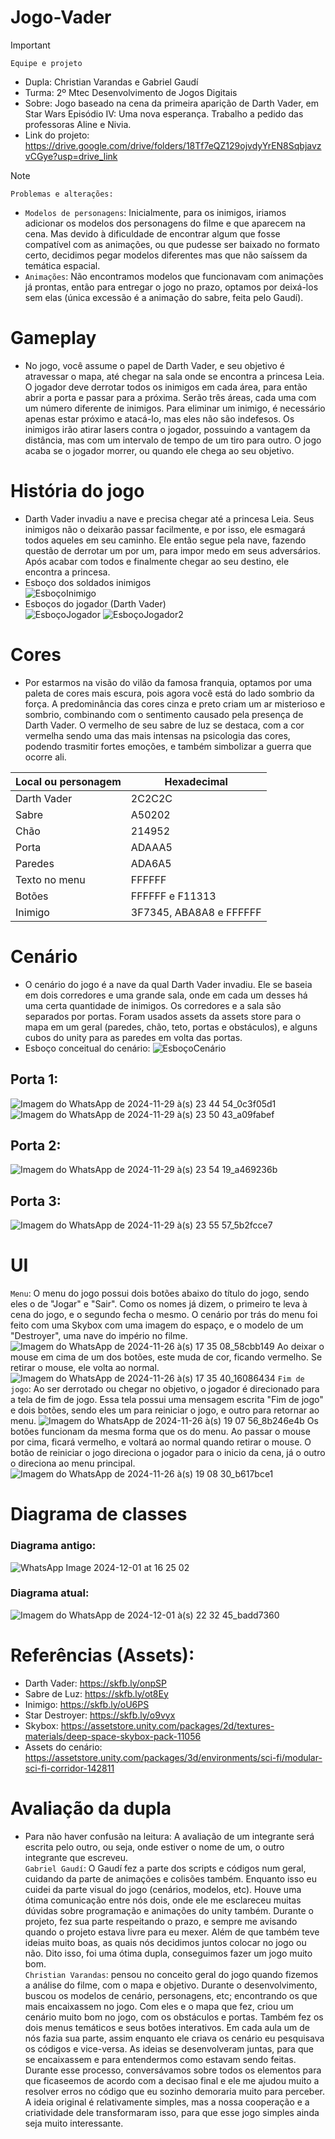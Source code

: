 
# Jogo-Vader
>[!Important]
 >`Equipe e projeto`
>- Dupla: Christian Varandas e Gabriel Gaudí
>- Turma: 2º Mtec Desenvolvimento de Jogos Digitais
>- Sobre: Jogo baseado na cena da primeira aparição de Darth Vader, em Star Wars Episódio IV: Uma nova esperança. Trabalho a pedido das professoras Aline e Nivia.
>- Link do projeto: https://drive.google.com/drive/folders/18Tf7eQZ129ojvdyYrEN8SqbjavzvCGye?usp=drive_link

>[!NOTE]
 >`Problemas e alterações:`
>- `Modelos de personagens`: Inicialmente, para os inimigos, iriamos adicionar os modelos dos personagens do filme e que aparecem na cena. Mas devido à dificuldade de encontrar algum que fosse compatível com as animações, ou que pudesse ser baixado no formato certo, decidimos pegar modelos diferentes mas que não saíssem da temática espacial.
>- `Animações`: Não encontramos modelos que funcionavam com animações já prontas, então para entregar o jogo no prazo, optamos por deixá-los sem elas (única excessão é a animação do sabre, feita pelo Gaudí).

# Gameplay
- No jogo, você assume o papel de Darth Vader, e seu objetivo é atravessar o mapa, até chegar na sala onde se encontra a princesa Leia. O jogador deve derrotar todos os inimigos em cada área, para então abrir a porta e passar para a próxima. Serão três áreas, cada uma com um número diferente de inimigos. Para eliminar um inimigo, é necessário apenas estar próximo e atacá-lo, mas eles não são indefesos. Os inimigos irão atirar lasers contra o jogador, possuindo a vantagem da distância, mas com um intervalo de tempo de um tiro para outro. O jogo acaba se o jogador morrer, ou quando ele chega ao seu objetivo.
# História do jogo
- Darth Vader invadiu a nave e precisa chegar até a princesa Leia. Seus inimigos não o deixarão passar facilmente, e por isso, ele esmagará todos aqueles em seu caminho. Ele então segue pela nave, fazendo questão de derrotar um por um, para impor medo em seus adversários. Após acabar com todos e finalmente chegar ao seu destino, ele encontra a princesa.
- Esboço dos soldados inimigos <br>
 ![EsboçoInimigo](https://github.com/user-attachments/assets/e92b1723-1145-4171-95ca-20c42554a054)
- Esboços do jogador (Darth Vader) <br>
 ![EsboçoJogador](https://github.com/user-attachments/assets/a5e12d89-8800-4c00-b22a-8501c7a73b62)
![EsboçoJogador2](https://github.com/user-attachments/assets/28be7a92-ca32-42d0-a06d-f2e8ab9ccfed)


# Cores
- Por estarmos na visão do vilão da famosa franquia, optamos por uma paleta de cores mais escura, pois agora você está do lado sombrio da força. A predominância das cores cinza e preto criam um ar misterioso e sombrio, combinando com o sentimento causado pela presença de Darth Vader. O vermelho de seu sabre de luz se destaca, com a cor vermelha sendo uma das mais intensas na psicologia das cores, podendo trasmitir fortes emoções, e também simbolizar a guerra que ocorre ali.

| Local ou personagem | Hexadecimal |
| --- | --- |
| Darth Vader | 2C2C2C |
| Sabre | A50202 |
| Chão | 214952 |
| Porta | ADAAA5 |
| Paredes | ADA6A5 |
| Texto no menu | FFFFFF |
| Botões | FFFFFF e F11313 |
| Inimigo | 3F7345, ABA8A8 e FFFFFF |

# Cenário
- O cenário do jogo é a nave da qual Darth Vader invadiu. Ele se baseia em dois corredores e uma grande sala, onde em cada um desses há uma certa quantidade de inimigos. Os corredores e a sala são separados por portas. Foram usados assets da assets store para o mapa em um geral (paredes, chão, teto, portas e obstáculos), e alguns cubos do unity para as paredes em volta das portas.
- Esboço conceitual do cenário:
  ![EsboçoCenário](https://github.com/user-attachments/assets/3772f492-c11e-4645-a9fd-35c81e940a42)

## Porta 1:
![Imagem do WhatsApp de 2024-11-29 à(s) 23 44 54_0c3f05d1](https://github.com/user-attachments/assets/9bd8fccf-ebea-4ca9-bb6d-9e0fb3a1c27b)
![Imagem do WhatsApp de 2024-11-29 à(s) 23 50 43_a09fabef](https://github.com/user-attachments/assets/601e7c69-63c5-4ee3-ba1a-5ce306c65ba2)
## Porta 2:
![Imagem do WhatsApp de 2024-11-29 à(s) 23 54 19_a469236b](https://github.com/user-attachments/assets/72f1533e-8724-4c20-bcbb-91d802054413)
## Porta 3:
![Imagem do WhatsApp de 2024-11-29 à(s) 23 55 57_5b2fcce7](https://github.com/user-attachments/assets/841ae5ee-fdde-446f-8e1d-00665ea295db)

# UI
`Menu`: O menu do jogo possui dois botões abaixo do título do jogo, sendo eles o de "Jogar" e "Sair". Como os nomes já dizem, o primeiro te leva à cena do jogo, e o segundo fecha o mesmo. O cenário por trás do menu foi feito com uma Skybox com uma imagem do espaço, e o modelo de um "Destroyer", uma nave do império no filme.
![Imagem do WhatsApp de 2024-11-26 à(s) 17 35 08_58cbb149](https://github.com/user-attachments/assets/3c72a58f-faa6-42eb-864c-abe1c49f4d19)
Ao deixar o mouse em cima de um dos botões, este muda de cor, ficando vermelho. Se retirar o mouse, ele volta ao normal.
![Imagem do WhatsApp de 2024-11-26 à(s) 17 35 40_16086434](https://github.com/user-attachments/assets/2c3dfeb2-b48e-4c90-bff9-6fe7e2764d19)
`Fim de jogo`: Ao ser derrotado ou chegar no objetivo, o jogador é direcionado para a tela de fim de jogo. Essa tela possui uma mensagem escrita "Fim de jogo" e dois botões, sendo eles um para reiniciar o jogo, e outro para retornar ao menu.
![Imagem do WhatsApp de 2024-11-26 à(s) 19 07 56_8b246e4b](https://github.com/user-attachments/assets/d81725b4-7f05-460d-9c15-38f2664334ac)
Os botões funcionam da mesma forma que os do menu. Ao passar o mouse por cima, ficará vermelho, e voltará ao normal quando retirar o mouse. O botão de reiniciar o jogo direciona o jogador para o inicio da cena, já o outro o direciona ao menu principal.
![Imagem do WhatsApp de 2024-11-26 à(s) 19 08 30_b617bce1](https://github.com/user-attachments/assets/82e7654f-ea9d-4c8c-bf71-95c44e86184f)

# Diagrama de classes
### Diagrama antigo:
![WhatsApp Image 2024-12-01 at 16 25 02](https://github.com/user-attachments/assets/2a16aa42-b204-4df9-bdb0-1e036856d0d5)
### Diagrama atual:
![Imagem do WhatsApp de 2024-12-01 à(s) 22 32 45_badd7360](https://github.com/user-attachments/assets/3620218f-0c3a-417b-bf05-7f9a74ebe086)


# Referências (Assets):
- Darth Vader: https://skfb.ly/onpSP
- Sabre de Luz: https://skfb.ly/ot8Ey
- Inimigo: https://skfb.ly/oU6PS
- Star Destroyer: https://skfb.ly/o9vyx
- Skybox: https://assetstore.unity.com/packages/2d/textures-materials/deep-space-skybox-pack-11056
- Assets do cenário: https://assetstore.unity.com/packages/3d/environments/sci-fi/modular-sci-fi-corridor-142811

# Avaliação da dupla
- Para não haver confusão na leitura: A avaliação de um integrante será escrita pelo outro, ou seja, onde estiver o nome de um, o outro integrante que escreveu.<br>
`Gabriel Gaudí`: O Gaudí fez a parte dos scripts e códigos num geral, cuidando da parte de animações e colisões também. Enquanto isso eu cuidei da parte visual do jogo (cenários, modelos, etc). Houve uma ótima comunicação entre nós dois, onde ele me esclareceu muitas dúvidas sobre programação e animações do unity também. Durante o projeto, fez sua parte respeitando o prazo, e sempre me avisando quando o projeto estava livre para eu mexer. Além de que também teve ideias muito boas, as quais nós decidimos juntos colocar no jogo ou não. Dito isso, foi uma ótima dupla, conseguimos fazer um jogo muito bom.<br>
`Christian Varandas`: pensou no conceito geral do jogo quando fizemos a análise do filme, com o mapa e objetivo.
Durante o desenvolvimento, buscou os modelos de cenário, personagens, etc; encontrando os que mais encaixassem no jogo. Com eles e o mapa que fez, criou um cenário muito bom no jogo, com os obstáculos e portas.
Também fez os dois menus temáticos e seus botões interativos.
Em cada aula um de nós fazia sua parte, assim enquanto ele criava os cenário eu pesquisava os códigos e vice-versa. As ideias se desenvolveram juntas, para que se encaixassem e para entendermos como estavam sendo feitas. Durante esse processo, conversávamos sobre todos os elementos para que ficaseemos de acordo com a decisao final e ele me ajudou muito a resolver erros no código que eu sozinho demoraria muito para perceber.
A ideia original é relativamente simples, mas a nossa cooperação e a criatividade dele transformaram isso, para que esse jogo simples ainda seja muito interessante.
